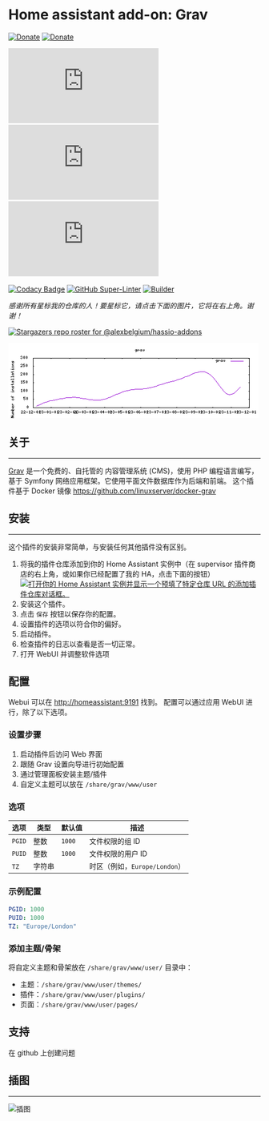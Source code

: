 # Home assistant add-on: Grav

[![Donate][donation-badge]](https://www.buymeacoffee.com/alexbelgium)
[![Donate][paypal-badge]](https://www.paypal.com/donate/?hosted_button_id=DZFULJZTP3UQA)

![Version](https://img.shields.io/badge/dynamic/json?label=版本&query=%24.version&url=https%3A%2F%2Fraw.githubusercontent.com%2Falexbelgium%2Fhassio-addons%2Fmaster%2Fgrav%2Fconfig.json)
![Ingress](https://img.shields.io/badge/dynamic/json?label=入口&query=%24.ingress&url=https%3A%2F%2Fraw.githubusercontent.com%2Falexbelgium%2Fhassio-addons%2Fmaster%2Fgrav%2Fconfig.json)
![Arch](https://img.shields.io/badge/dynamic/json?color=success&label=架构&query=%24.arch&url=https%3A%2F%2Fraw.githubusercontent.com%2Falexbelgium%2Fhassio-addons%2Fmaster%2Fgrav%2Fconfig.json)

[![Codacy Badge](https://app.codacy.com/project/badge/Grade/9c6cf10bdbba45ecb202d7f579b5be0e)](https://www.codacy.com/gh/alexbelgium/hassio-addons/dashboard?utm_source=github.com&utm_medium=referral&utm_content=alexbelgium/hassio-addons&utm_campaign=Badge_Grade)
[![GitHub Super-Linter](https://img.shields.io/github/actions/workflow/status/alexbelgium/hassio-addons/weekly-supelinter.yaml?label=Lint%20code%20base)](https://github.com/alexbelgium/hassio-addons/actions/workflows/weekly-supelinter.yaml)
[![Builder](https://img.shields.io/github/actions/workflow/status/alexbelgium/hassio-addons/onpush_builder.yaml?label=构建者)](https://github.com/alexbelgium/hassio-addons/actions/workflows/onpush_builder.yaml)

[donation-badge]: https://img.shields.io/badge/Buy%20me%20a%20coffee%20(no%20paypal)-%23d32f2f?logo=buy-me-a-coffee&style=flat&logoColor=white
[paypal-badge]: https://img.shields.io/badge/Buy%20me%20a%20coffee%20with%20Paypal-0070BA?logo=paypal&style=flat&logoColor=white

_感谢所有星标我的仓库的人！要星标它，请点击下面的图片，它将在右上角。谢谢！_

[![Stargazers repo roster for @alexbelgium/hassio-addons](https://raw.githubusercontent.com/alexbelgium/hassio-addons/master/.github/stars2.svg)](https://github.com/alexbelgium/hassio-addons/stargazers)

![下载趋势](https://raw.githubusercontent.com/alexbelgium/hassio-addons/master/grav/stats.png)

## 关于

---

[Grav](https://getgrav.org) 是一个免费的、自托管的 内容管理系统 (CMS)，使用 PHP 编程语言编写，基于 Symfony 网络应用框架。它使用平面文件数据库作为后端和前端。
这个插件基于 Docker 镜像 https://github.com/linuxserver/docker-grav

## 安装

---

这个插件的安装非常简单，与安装任何其他插件没有区别。

1. 将我的插件仓库添加到你的 Home Assistant 实例中（在 supervisor 插件商店的右上角，或如果你已经配置了我的 HA，点击下面的按钮）
   [![打开你的 Home Assistant 实例并显示一个预填了特定仓库 URL 的添加插件仓库对话框。](https://my.home-assistant.io/badges/supervisor_add_addon_repository.svg)](https://my.home-assistant.io/redirect/supervisor_add_addon_repository/?repository_url=https%3A%2F%2Fgithub.com%2Falexbelgium%2Fhassio-addons)
1. 安装这个插件。
1. 点击 `保存` 按钮以保存你的配置。
1. 设置插件的选项以符合你的偏好。
1. 启动插件。
1. 检查插件的日志以查看是否一切正常。
1. 打开 WebUI 并调整软件选项

## 配置

Webui 可以在 <http://homeassistant:9191> 找到。
配置可以通过应用 WebUI 进行，除了以下选项。

### 设置步骤

1. 启动插件后访问 Web 界面
2. 跟随 Grav 设置向导进行初始配置
3. 通过管理面板安装主题/插件
4. 自定义主题可以放在 `/share/grav/www/user`

### 选项

| 选项 | 类型 | 默认值 | 描述 |
|------|------|--------|------|
| `PGID` | 整数 | `1000` | 文件权限的组 ID |
| `PUID` | 整数 | `1000` | 文件权限的用户 ID |
| `TZ` | 字符串 | | 时区（例如，`Europe/London`） |

### 示例配置

```yaml
PGID: 1000
PUID: 1000
TZ: "Europe/London"
```

### 添加主题/骨架

将自定义主题和骨架放在 `/share/grav/www/user/` 目录中：
- 主题：`/share/grav/www/user/themes/`
- 插件：`/share/grav/www/user/plugins/`
- 页面：`/share/grav/www/user/pages/`

## 支持

在 github 上创建问题

## 插图

---

![插图](https://getgrav.org/user/pages/01.tour/_easy-to-use/001-dashboard.png)

[repository]: https://github.com/alexbelgium/hassio-addons